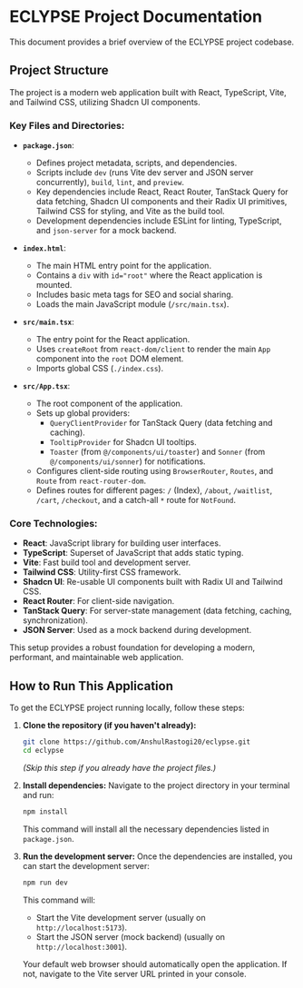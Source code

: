 # ECLYPSE Project Documentation

This document provides a brief overview of the ECLYPSE project codebase.

## Project Structure

The project is a modern web application built with React, TypeScript, Vite, and Tailwind CSS, utilizing Shadcn UI components.

### Key Files and Directories:

*   **`package.json`**:
    *   Defines project metadata, scripts, and dependencies.
    *   Scripts include `dev` (runs Vite dev server and JSON server concurrently), `build`, `lint`, and `preview`.
    *   Key dependencies include React, React Router, TanStack Query for data fetching, Shadcn UI components and their Radix UI primitives, Tailwind CSS for styling, and Vite as the build tool.
    *   Development dependencies include ESLint for linting, TypeScript, and `json-server` for a mock backend.

*   **`index.html`**:
    *   The main HTML entry point for the application.
    *   Contains a `div` with `id="root"` where the React application is mounted.
    *   Includes basic meta tags for SEO and social sharing.
    *   Loads the main JavaScript module (`/src/main.tsx`).

*   **`src/main.tsx`**:
    *   The entry point for the React application.
    *   Uses `createRoot` from `react-dom/client` to render the main `App` component into the `root` DOM element.
    *   Imports global CSS (`./index.css`).

*   **`src/App.tsx`**:
    *   The root component of the application.
    *   Sets up global providers:
        *   `QueryClientProvider` for TanStack Query (data fetching and caching).
        *   `TooltipProvider` for Shadcn UI tooltips.
        *   `Toaster` (from `@/components/ui/toaster`) and `Sonner` (from `@/components/ui/sonner`) for notifications.
    *   Configures client-side routing using `BrowserRouter`, `Routes`, and `Route` from `react-router-dom`.
    *   Defines routes for different pages: `/` (Index), `/about`, `/waitlist`, `/cart`, `/checkout`, and a catch-all `*` route for `NotFound`.

### Core Technologies:

*   **React**: JavaScript library for building user interfaces.
*   **TypeScript**: Superset of JavaScript that adds static typing.
*   **Vite**: Fast build tool and development server.
*   **Tailwind CSS**: Utility-first CSS framework.
*   **Shadcn UI**: Re-usable UI components built with Radix UI and Tailwind CSS.
*   **React Router**: For client-side navigation.
*   **TanStack Query**: For server-state management (data fetching, caching, synchronization).
*   **JSON Server**: Used as a mock backend during development.

This setup provides a robust foundation for developing a modern, performant, and maintainable web application.

## How to Run This Application

To get the ECLYPSE project running locally, follow these steps:

1.  **Clone the repository (if you haven't already):**
    ```bash
    git clone https://github.com/AnshulRastogi20/eclypse.git
    cd eclypse 
    ```
    *(Skip this step if you already have the project files.)*

2.  **Install dependencies:**
    Navigate to the project directory in your terminal and run:
    ```bash
    npm install
    ```
    This command will install all the necessary dependencies listed in `package.json`.

3.  **Run the development server:**
    Once the dependencies are installed, you can start the development server:
    ```bash
    npm run dev
    ```
    This command will:
    *   Start the Vite development server (usually on `http://localhost:5173`).
    *   Start the JSON server (mock backend) (usually on `http://localhost:3001`).

    Your default web browser should automatically open the application. If not, navigate to the Vite server URL printed in your console.
